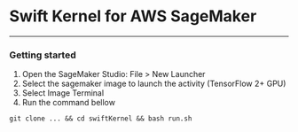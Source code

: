 # Swift Kernel for AWS SageMaker
---

### Getting started
1. Open the SageMaker Studio: File > New Launcher
2. Select the sagemaker image to launch the activity (TensorFlow 2+ GPU)
3. Select Image Terminal
4. Run the command bellow

```
git clone ... && cd swiftKernel && bash run.sh
```